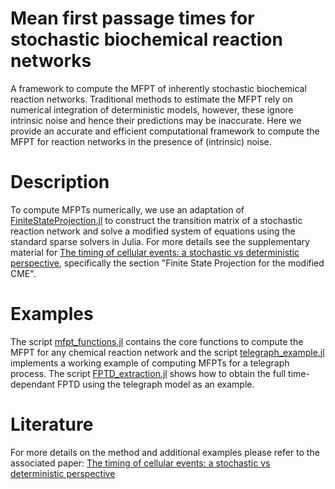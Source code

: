 # Mean first passage times for stochastic biochemical reaction networks
A framework to compute the MFPT of inherently stochastic biochemical reaction networks. Traditional methods to estimate the MFPT rely on numerical integration of deterministic models, however, these ignore intrinsic noise and hence their predictions may be inaccurate. Here we provide an accurate and efficient computational framework to compute the MFPT for reaction networks in the presence of (intrinsic) noise.

# Description
To compute MFPTs numerically, we use an adaptation of [FiniteStateProjection.jl](https://github.com/kaandocal/FiniteStateProjection.jl) to construct the transition matrix of a stochastic reaction network and solve a modified system of equations using the standard sparse solvers in Julia. For more details see the supplementary material for [The timing of cellular events: a stochastic vs deterministic perspective](https://www.biorxiv.org/content/10.1101/2023.07.20.549956v1), specifically the section "Finite State Projection for the modified CME". 

# Examples
The script [mfpt_functions.jl](https://github.com/theosysbio/mfpt/blob/main/mfpt_functions.jl) contains the core functions to compute the MFPT for any chemical reaction network and the script [telegraph_example.jl](https://github.com/theosysbio/mfpt/blob/main/telegraph_example.jl) implements a working example of computing MFPTs for a telegraph process. The script [FPTD_extraction.jl](https://github.com/theosysbio/mfpt/blob/main/FPTD_extractionn.jl) shows how to obtain the full time-dependant FPTD using the telegraph model as an example.

# Literature
For more details on the method and additional examples please refer to the associated paper: [The timing of cellular events: a stochastic vs deterministic perspective](https://www.biorxiv.org/content/10.1101/2023.07.20.549956v1)
